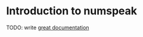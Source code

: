 # Introduction to numspeak

TODO: write [great documentation](http://jacobian.org/writing/great-documentation/what-to-write/)
